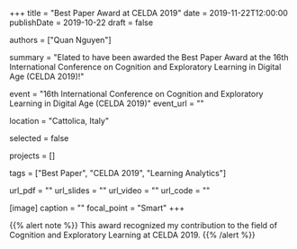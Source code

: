 +++
title = "Best Paper Award at CELDA 2019"
date = 2019-11-22T12:00:00
publishDate = 2019-10-22
draft = false

authors = ["Quan Nguyen"]

summary = "Elated to have been awarded the Best Paper Award at the 16th International Conference on Cognition and Exploratory Learning in Digital Age (CELDA 2019)!"

event = "16th International Conference on Cognition and Exploratory Learning in Digital Age (CELDA 2019)"
event_url = ""

location = "Cattolica, Italy"

selected = false

projects = []

tags = ["Best Paper", "CELDA 2019", "Learning Analytics"]

url_pdf = ""
url_slides = ""
url_video = ""
url_code = ""

[image]
  caption = ""
  focal_point = "Smart"
+++

{{% alert note %}}
This award recognized my contribution to the field of Cognition and Exploratory Learning at CELDA 2019.
{{% /alert %}}
